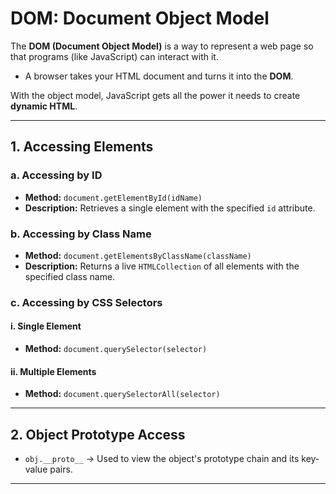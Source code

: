 # DOM: Document Object Model

The **DOM (Document Object Model)** is a way to represent a web page so that programs (like JavaScript) can interact with it.

- A browser takes your HTML document and turns it into the **DOM**.

With the object model, JavaScript gets all the power it needs to create **dynamic HTML**.

---

## 1. Accessing Elements

### a. Accessing by ID
- **Method:** `document.getElementById(idName)`
- **Description:** Retrieves a single element with the specified `id` attribute.

### b. Accessing by Class Name
- **Method:** `document.getElementsByClassName(className)`
- **Description:** Returns a live `HTMLCollection` of all elements with the specified class name.

### c. Accessing by CSS Selectors

#### i. Single Element
- **Method:** `document.querySelector(selector)`

#### ii. Multiple Elements
- **Method:** `document.querySelectorAll(selector)`

---

## 2. Object Prototype Access

- `obj.__proto__` → Used to view the object's prototype chain and its key-value pairs.

---

